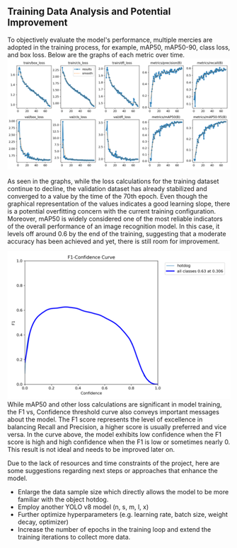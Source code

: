 ## Training Data Analysis and Potential Improvement
To objectively evaluate the model's performance, multiple mercies are adopted in the training process, for example, mAP50, mAP50-90, class loss, and box loss. Below are the graphs of each metric over time.
![result](Graphs/results.png)

As seen in the graphs, while the loss calculations for the training dataset continue to decline, the validation dataset has already stabilized and converged to a value by the time of the 70th epoch. Even though the graphical representation of the values indicates a good learning slope, there is a potential overfitting concern with the current training configuration. Moreover, mAP50 is widely considered one of the most reliable indicators of the overall performance of an image recognition model. In this case, it levels off around 0.6 by the end of the training, suggesting that a moderate accuracy has been achieved and yet, there is still room for improvement.

![f1_curve](Graphs/F1_curve.png)
While mAP50 and other loss calculations are significant in model training, the F1 vs, Confidence threshold curve also conveys important messages about the model. The F1 score represents the level of excellence in balancing Recall and Precision, a higher score is usually preferred and vice versa. In the curve above, the model exhibits low confidence when the F1 score is high and high confidence when the F1 is low or sometimes nearly 0. This result is not ideal and needs to be improved later on. 

Due to the lack of resources and time constraints of the project, here are some suggestions regarding next steps or approaches that enhance the model. 
- Enlarge the data sample size which directly allows the model to be more familiar with the object hotdog.
- Employ another YOLO v8 model (n, s, m, l, x)
- Further optimize hyperparameters (e.g. learning rate, batch size, weight decay, optimizer)
- Increase the number of epochs in the training loop and extend the training iterations to collect more data.